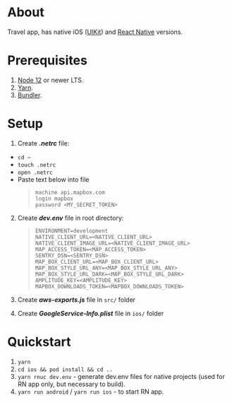 # About

Travel app, has native iOS ([UIKit](https://developer.apple.com/documentation/uikit?language=objc)) and [React Native](https://reactnative.dev/) versions.

# Prerequisites

1. [Node 12](https://nodejs.org/en/download/) or newer LTS.
2. [Yarn](https://yarnpkg.com/).
3. [Bundler](https://bundler.io/).

# Setup

1. Create **_.netrc_** file:

- `cd ~`
- `touch .netrc`
- `open .netrc`
- Paste text below into file
  > `machine api.mapbox.com`  
  > `login mapbox`  
  > `password <MY_SECRET_TOKEN>`

2. Create **_dev.env_** file in root directory:

   > `ENVIRONMENT=development`  
   > `NATIVE_CLIENT_URL=<NATIVE_CLIENT_URL>`  
   > `NATIVE_CLIENT_IMAGE_URL=<NATIVE_CLIENT_IMAGE_URL>`  
   > `MAP_ACCESS_TOKEN=<MAP_ACCESS_TOKEN>`  
   > `SENTRY_DSN=<SENTRY_DSN>`  
   > `MAP_BOX_CLIENT_URL=<MAP_BOX_CLIENT_URL>`  
   > `MAP_BOX_STYLE_URL_ANY=<MAP_BOX_STYLE_URL_ANY>`  
   > `MAP_BOX_STYLE_URL_DARK=<MAP_BOX_STYLE_URL_DARK>`  
   > `AMPLITUDE_KEY=<AMPLITUDE_KEY>`  
   > `MAPBOX_DOWNLOADS_TOKEN=<MAPBOX_DOWNLOADS_TOKEN>`

3. Create **_aws-exports.js_** file in `src/` folder
4. Create **_GoogleService-Info.plist_** file in `ios/` folder

# Quickstart

1. `yarn`
2. `cd ios && pod install && cd ..`
3. `yarn rnuc dev.env` - generate dev.env files for native projects (used for RN app only, but necessary to build).
4. `yarn run android` / `yarn run ios` - to start RN app.

